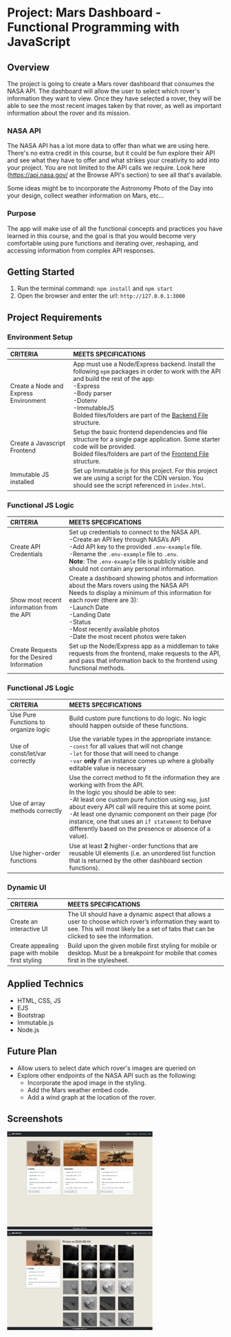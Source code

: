 # Project: Mars Dashboard - Functional Programming with JavaScript

## Overview

The project is going to create a Mars rover dashboard that consumes the NASA API. The dashboard will allow the user to select which rover's information they want to view. Once they have selected a rover, they will be able to see the most recent images taken by that rover, as well as important information about the rover and its mission.

### NASA API

The NASA API has a lot more data to offer than what we are using here. There's no extra credit in this course, but it could be fun explore their API and see what they have to offer and what strikes your creativity to add into your project. You are not limited to the API calls we require. Look here (https://api.nasa.gov/ at the Browse API's section) to see all that's available.

Some ideas might be to incorporate the Astronomy Photo of the Day into your design, collect weather information on Mars, etc...

### Purpose
The app will make use of all the functional concepts and practices you have learned in this course, and the goal is that you would become very comfortable using pure functions and iterating over, reshaping, and accessing information from complex API responses.



## Getting Started

1. Run the terminal command: `npm install` and `npm start` 
2. Open the browser and enter the url: `http://127.0.0.1:3000`



## Project Requirements

### Environment Setup

| CRITERIA                              | MEETS SPECIFICATIONS                                         |
| :------------------------------------ | :----------------------------------------------------------- |
| Create a Node and Express Environment | App must use a Node/Express backend. Install the following `npm` packages in order to work with the API and build the rest of the app:<br/>-Express<br/>-Body parser<br/>-Dotenv<br/>-ImmutableJS<br/>Bolded files/folders are part of the [Backend File](https://video.udacity-data.com/topher/2019/November/5dd48879_rubric-envsetup-backendnodeexpress-ms-2/rubric-envsetup-backendnodeexpress-ms-2.png) structure. |
| Create a Javascript Frontend          | Setup the basic frontend dependencies and file structure for a single page application. Some starter code will be provided.<br/>Bolded files/folders are part of the [Frontend File](https://video.udacity-data.com/topher/2019/November/5dd4887a_rubric-envsetup-frontend-ms-2/rubric-envsetup-frontend-ms-2.png) structure. |
| Immutable JS installed                | Set up Immutable js for this project. For this project we are using a script for the CDN version. You should see the script referenced in `index.html`. |

### Functional JS Logic

| CRITERIA                                    | MEETS SPECIFICATIONS                                         |
| :------------------------------------------ | :----------------------------------------------------------- |
| Create API Credentials                      | Set up credentials to connect to the NASA API.<br/>-Create an API key through NASA’s API<br/>-Add API key to the provided `.env-example` file.<br/>-Rename the `.env-example` file to `.env`.<br/>**Note**: The `.env-example` file is publicly visible and should not contain any personal information. |
| Show most recent information from the API   | Create a dashboard showing photos and information about the Mars rovers using the NASA API<br/>Needs to display a minimum of this information for each rover (there are 3):<br/>-Launch Date<br/>-Landing Date<br/>-Status<br/>-Most recently available photos<br/>-Date the most recent photos were taken |
| Create Requests for the Desired Information | Set up the Node/Express app as a middleman to take requests from the frontend, make requests to the API, and pass that information back to the frontend using functional methods. |

### Functional JS Logic

| CRITERIA                             | MEETS SPECIFICATIONS                                         |
| :----------------------------------- | :----------------------------------------------------------- |
| Use Pure Functions to organize logic | Build custom pure functions to do logic. No logic should happen outside of these functions. |
| Use of const/let/var correctly       | Use the variable types in the appropriate instance:<br/>-`const` for all values that will not change<br/>-`let` for those that will need to change<br/>-`var` **only** if an instance comes up where a globally editable value is necessary |
| Use of array methods correctly       | Use the correct method to fit the information they are working with from the API.<br/>In the logic you should be able to see:<br/>-At least one custom pure function using `map`, just about every API call will require this at some point.<br/>-At least one dynamic component on their page (for instance, one that uses an `if statement` to behave differently based on the presence or absence of a value). |
| Use higher-order functions           | Use at least **2** higher-order functions that are reusable UI elements (i.e. an unordered list function that is returned by the other dashboard section functions). |

### Dynamic UI

| CRITERIA                                        | MEETS SPECIFICATIONS                                         |
| :---------------------------------------------- | :----------------------------------------------------------- |
| Create an interactive UI                        | The UI should have a dynamic aspect that allows a user to choose which rover’s information they want to see. This will most likely be a set of tabs that can be clicked to see the information. |
| Create appealing page with mobile first styling | Build upon the given mobile first styling for mobile or desktop. Must be a breakpoint for mobile that comes first in the stylesheet. |



## Applied Technics

- HTML, CSS, JS
- EJS
- Bootstrap
- Immutable.js
- Node.js



## Future Plan

- Allow users to select date which rover's images are queried on
- Explore other endpoints of the NASA API such as the following:
  - Incorporate the apod image in the styling.
  - Add the Mars weather embed code.
  - Add a wind graph at the location of the rover.


## Screenshots

<img src="./ScreenShot1.png" alt="ScreenShot1" style="zoom: 33%;" />

<img src="./ScreenShot2.png" alt="ScreenShot2" style="zoom:33%;" />
